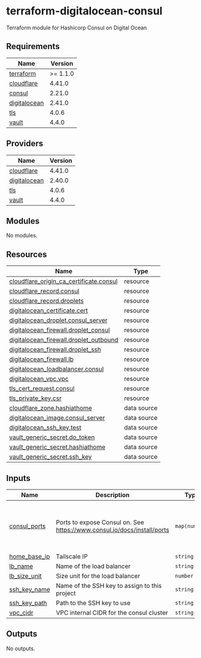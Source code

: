 # terraform-digitalocean-consul
Terraform module for Hashicorp Consul on Digital Ocean

<!-- BEGIN_TF_DOCS -->
## Requirements

| Name | Version |
|------|---------|
| <a name="requirement_terraform"></a> [terraform](#requirement\_terraform) | >= 1.1.0 |
| <a name="requirement_cloudflare"></a> [cloudflare](#requirement\_cloudflare) | 4.41.0 |
| <a name="requirement_consul"></a> [consul](#requirement\_consul) | 2.21.0 |
| <a name="requirement_digitalocean"></a> [digitalocean](#requirement\_digitalocean) | 2.41.0 |
| <a name="requirement_tls"></a> [tls](#requirement\_tls) | 4.0.6 |
| <a name="requirement_vault"></a> [vault](#requirement\_vault) | 4.4.0 |

## Providers

| Name | Version |
|------|---------|
| <a name="provider_cloudflare"></a> [cloudflare](#provider\_cloudflare) | 4.41.0 |
| <a name="provider_digitalocean"></a> [digitalocean](#provider\_digitalocean) | 2.40.0 |
| <a name="provider_tls"></a> [tls](#provider\_tls) | 4.0.6 |
| <a name="provider_vault"></a> [vault](#provider\_vault) | 4.4.0 |

## Modules

No modules.

## Resources

| Name | Type |
|------|------|
| [cloudflare_origin_ca_certificate.consul](https://registry.terraform.io/providers/cloudflare/cloudflare/4.41.0/docs/resources/origin_ca_certificate) | resource |
| [cloudflare_record.consul](https://registry.terraform.io/providers/cloudflare/cloudflare/4.41.0/docs/resources/record) | resource |
| [cloudflare_record.droplets](https://registry.terraform.io/providers/cloudflare/cloudflare/4.41.0/docs/resources/record) | resource |
| [digitalocean_certificate.cert](https://registry.terraform.io/providers/digitalocean/digitalocean/2.41.0/docs/resources/certificate) | resource |
| [digitalocean_droplet.consul_server](https://registry.terraform.io/providers/digitalocean/digitalocean/2.41.0/docs/resources/droplet) | resource |
| [digitalocean_firewall.droplet_consul](https://registry.terraform.io/providers/digitalocean/digitalocean/2.41.0/docs/resources/firewall) | resource |
| [digitalocean_firewall.droplet_outbound](https://registry.terraform.io/providers/digitalocean/digitalocean/2.41.0/docs/resources/firewall) | resource |
| [digitalocean_firewall.droplet_ssh](https://registry.terraform.io/providers/digitalocean/digitalocean/2.41.0/docs/resources/firewall) | resource |
| [digitalocean_firewall.lb](https://registry.terraform.io/providers/digitalocean/digitalocean/2.41.0/docs/resources/firewall) | resource |
| [digitalocean_loadbalancer.consul](https://registry.terraform.io/providers/digitalocean/digitalocean/2.41.0/docs/resources/loadbalancer) | resource |
| [digitalocean_vpc.vpc](https://registry.terraform.io/providers/digitalocean/digitalocean/2.41.0/docs/resources/vpc) | resource |
| [tls_cert_request.consul](https://registry.terraform.io/providers/hashicorp/tls/4.0.6/docs/resources/cert_request) | resource |
| [tls_private_key.csr](https://registry.terraform.io/providers/hashicorp/tls/4.0.6/docs/resources/private_key) | resource |
| [cloudflare_zone.hashiathome](https://registry.terraform.io/providers/cloudflare/cloudflare/4.41.0/docs/data-sources/zone) | data source |
| [digitalocean_image.consul_server](https://registry.terraform.io/providers/digitalocean/digitalocean/2.41.0/docs/data-sources/image) | data source |
| [digitalocean_ssh_key.test](https://registry.terraform.io/providers/digitalocean/digitalocean/2.41.0/docs/data-sources/ssh_key) | data source |
| [vault_generic_secret.do_token](https://registry.terraform.io/providers/hashicorp/vault/4.4.0/docs/data-sources/generic_secret) | data source |
| [vault_generic_secret.hashiathome](https://registry.terraform.io/providers/hashicorp/vault/4.4.0/docs/data-sources/generic_secret) | data source |
| [vault_generic_secret.ssh_key](https://registry.terraform.io/providers/hashicorp/vault/4.4.0/docs/data-sources/generic_secret) | data source |

## Inputs

| Name | Description | Type | Default | Required |
|------|-------------|------|---------|:--------:|
| <a name="input_consul_ports"></a> [consul\_ports](#input\_consul\_ports) | Ports to expose Consul on. See https://www.consul.io/docs/install/ports | `map(number)` | <pre>{<br>  "dns": 8600,<br>  "http": 8500,<br>  "serf-lan": 8301,<br>  "server": 8300<br>}</pre> | no |
| <a name="input_home_base_ip"></a> [home\_base\_ip](#input\_home\_base\_ip) | Tailscale IP | `string` | n/a | yes |
| <a name="input_lb_name"></a> [lb\_name](#input\_lb\_name) | Name of the load balancer | `string` | `"consul-lb"` | no |
| <a name="input_lb_size_unit"></a> [lb\_size\_unit](#input\_lb\_size\_unit) | Size unit for the load balancer | `number` | `1` | no |
| <a name="input_ssh_key_name"></a> [ssh\_key\_name](#input\_ssh\_key\_name) | Name of the SSH key to assign to this project | `string` | `"consul-key"` | no |
| <a name="input_ssh_key_path"></a> [ssh\_key\_path](#input\_ssh\_key\_path) | Path to the SSH key to use | `string` | `"~/.ssh/dokey.pub"` | no |
| <a name="input_vpc_cidr"></a> [vpc\_cidr](#input\_vpc\_cidr) | VPC internal CIDR for the consul cluster | `string` | `"10.10.20.0/24"` | no |

## Outputs

No outputs.
<!-- END_TF_DOCS -->